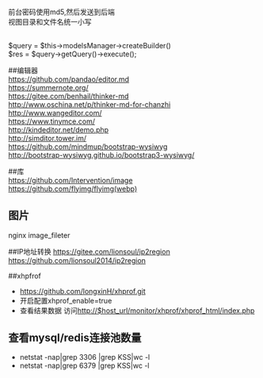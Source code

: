 ##
前台密码使用md5,然后发送到后端  
视图目录和文件名统一小写  

##  

$query = $this->modelsManager->createBuilder()  
$res = $query->getQuery()->execute();  

##编辑器  
https://github.com/pandao/editor.md  
https://summernote.org/  
https://gitee.com/benhail/thinker-md  
http://www.oschina.net/p/thinker-md-for-chanzhi  
http://www.wangeditor.com/  
https://www.tinymce.com/  
http://kindeditor.net/demo.php  
http://simditor.tower.im/  
https://github.com/mindmup/bootstrap-wysiwyg  
http://bootstrap-wysiwyg.github.io/bootstrap3-wysiwyg/  

##库  
https://github.com/Intervention/image  
https://github.com/flyimg/flyimg(webp)  

## 图片
nginx image_fileter  

##IP地址转换
https://gitee.com/lionsoul/ip2region  
https://github.com/lionsoul2014/ip2region  


##xhpfrof 
- https://github.com/longxinH/xhprof.git
- 开启配置xhprof_enable=true  
- 查看结果数据
访问<http://$host_url/monitor/xhprof/xhprof_html/index.php>  

## 查看mysql/redis连接池数量  
- netstat -nap|grep 3306 |grep KSS|wc -l  
- netstat -nap|grep 6379 |grep KSS|wc -l  

